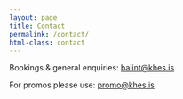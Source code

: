 ```yaml
---
layout: page
title: Contact
permalink: /contact/
html-class: contact
---
```


Bookings & general enquiries: [balint@khes.is](mailto:balint@khes.is)

For promos please use: [promo@khes.is](promo@khes.is)


